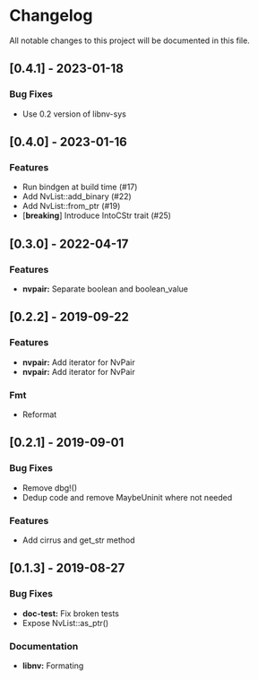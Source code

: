 # Changelog

All notable changes to this project will be documented in this file.

## [0.4.1] - 2023-01-18

### Bug Fixes

- Use 0.2 version of libnv-sys

## [0.4.0] - 2023-01-16

### Features

- Run bindgen at build time (#17)
- Add NvList::add_binary (#22)
- Add NvList::from_ptr (#19)
- [**breaking**] Introduce IntoCStr trait (#25)

## [0.3.0] - 2022-04-17

### Features

- **nvpair:** Separate boolean and boolean_value

## [0.2.2] - 2019-09-22

### Features

- **nvpair:** Add iterator for NvPair
- **nvpair:** Add iterator for NvPair

### Fmt

- Reformat

## [0.2.1] - 2019-09-01

### Bug Fixes

- Remove dbg!()
- Dedup code and remove MaybeUninit where not needed

### Features

- Add cirrus and get_str method

## [0.1.3] - 2019-08-27

### Bug Fixes

- **doc-test:** Fix broken tests
- Expose NvList::as_ptr()

### Documentation

- **libnv:** Formating

<!-- generated by git-cliff -->
